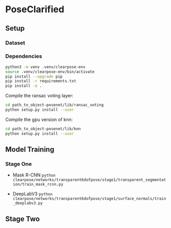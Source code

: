 # PoseClarified



## Setup


### Dataset


### Dependencies 

```bash
python3 -m venv .venv/clearpose-env
source .venv/clearpose-env/bin/activate
pip install --upgrade pip
pip install -r requirements.txt
pip install -e .
```

Compile the ransac voting layer:

```bash
cd path_to_object-posenet/lib/ransac_voting
python setup.py install --user
```

Compile the gpu version of knn:

```bash
cd path_to_object-posenet/lib/knn
python setup.py install --user
```

## Model Training

### Stage One

 - Mask R-CNN
 `python clearpose/networks/transparent6dofpose/stage1/transparent_segmentation/train_mask_rcnn.py`

 - DeepLabV3
 `python clearpose/networks/transparent6dofpose/stage1/surface_normals/train_deeplabv3.py`


## Stage Two